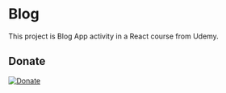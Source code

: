 # Blog

This project is Blog App activity in a React course from Udemy.

## Donate

[![Donate](https://img.shields.io/badge/Donate-PayPal-green.svg)](https://www.paypal.com/cgi-bin/webscr?cmd=_s-xclick&hosted_button_id=Q4XLBV46V3958)